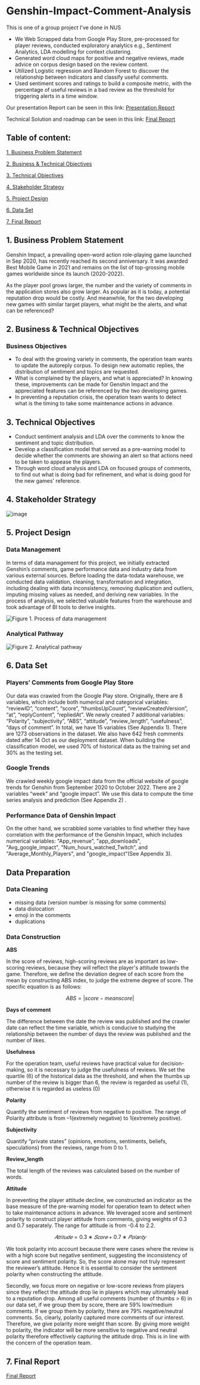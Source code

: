 # Genshin-Impact-Comment-Analysis
This is one of a group project I've done in NUS
* We Web Scrapped data from Google Play Store, pre-processed for player reviews, conducted exploratory analytics e.g., Sentiment Analytics, LDA modelling for context clustering.
* Generated word cloud maps for positive and negative reviews, made advice on corpus design based on the review content.
* Utilized Logistic regression and Random Forest to discover the relationship between indicators and classify useful comments.
* Used sentiment scores and ratings to build a composite metric, with the percentage of useful reviews in a bad review as the threshold for triggering alerts in a time window. 

Our presentation Report can be seen in this link:
[Presentation Report](https://github.com/Emmalamlfz/Genshin-Impact-Comment-Analysis/blob/main/Genshin%20Impact.pdf)

Technical Solution and roadmap can be seen in this link:
[Final Report](https://github.com/Emmalamlfz/Genshin-Impact-Comment-Analysis/blob/main/Report.pdf)

 ## Table of content:
   
 [1. Business Problem Statement](#item-one)
 
 [2. Business & Technical Objectives](#item-two)
 
 [3. Technical Objectives](#item-three)

 [4. Stakeholder Strategy](#item-four)

 [5. Project Design](#item-five)

 [6. Data Set](#item-six)

 [7. Final Report](#item-seven)

<a id="item-one"></a>
## 1. Business Problem Statement
Genshin Impact, a prevailing open-word action role-playing game launched in Sep 2020, has
recently reached its second anniversary. It was awarded Best Mobile Game in 2021 and remains
on the list of top-grossing mobile games worldwide since its launch (2020-2022).

As the player pool grows larger, the number and the variety of comments in the application stores
also grow larger. As popular as it is today, a potential reputation drop would be costly. And
meanwhile, for the two developing new games with similar target players, what might be the
alerts, and what can be referenced?

 <a id="item-two"></a>
## 2. Business & Technical Objectives
### Business Objectives
* To deal with the growing variety in comments, the operation team wants to update the autoreply corpus. To design new automatic replies, the distribution of sentiment and topics are requested.
* What is complained by the players, and what is appreciated? In knowing these, improvements can be made for Genshin Impact and the appreciated features can be referenced by the two developing games.
* In preventing a reputation crisis, the operation team wants to detect what is the timing to take some maintenance actions in advance.

 <a id="item-three"></a>
## 3. Technical Objectives
* Conduct sentiment analysis and LDA over the comments to know the sentiment and topic distribution.
* Develop a classification model that served as a pre-warning model to decide whether the comments are showing an alert so that actions need to be taken to appease the players.
* Through word cloud analysis and LDA on focused groups of comments, to find out what is doing bad for refinement, and what is doing good for the new games' reference.

<a id="item-four"></a>
## 4. Stakeholder Strategy

![image](https://github.com/Emmalamlfz/Genshin-Impact-Comment-Analysis/assets/110097027/3b696aa3-b233-4916-82cd-43d7420b5f44)

<a id="item-five"></a>
## 5. Project Design
###  Data Management
In terms of data management for this project, we initially extracted Genshin’s comments, game performance data and industry data from various external sources. Before loading the data-todata warehouse, we conducted data validation, cleaning, transformation and integration, including dealing with data inconsistency, removing duplication and outliers, imputing missing values as needed, and deriving new variables. In the process of analysis, we selected valuable features from the warehouse and took advantage of BI tools to derive insights.

![Figure 1. Process of data management](https://github.com/Emmalamlfz/Genshin-Impact-Comment-Analysis/assets/110097027/f4604ca3-c2ab-4230-8428-1e0b997fa14b)

### Analytical Pathway

![Figure 2. Analytical pathway](https://github.com/Emmalamlfz/Genshin-Impact-Comment-Analysis/assets/110097027/afbcd622-3d5c-4a72-b086-b64c25094929)

<a id="item-six"></a>
## 6. Data Set
### Players’ Comments from Google Play Store
Our data was crawled from the Google Play store. Originally, there are 8 variables, which include both numerical and categorical variables: “reviewID”, “content”, “score”, “thumbsUpCount”,
“reviewCreatedVersion”, “at”, “replyContent”, “repliedAt”. We newly created 7 additional variables: “Polarity”, “subjectivity”, “ABS”, “attitude”, “review_length”, “usefulness”, “days of
comment”. In total, we have 15 variables (See Appendix 1).
There are 1273 observations in the dataset. We also have 642 fresh comments dated after 14 Oct as our deployment dataset. When building the classification model, we used 70% of historical data as the training set and 30% as the testing set.

### Google Trends
We crawled weekly google impact data from the official website of google trends for Genshin from September 2020 to October 2022. There are 2 variables “week” and “google impact”. We use this data to compute the time series analysis and prediction (See Appendix 2) .

###  Performance Data of Genshin Impact
On the other hand, we scrabbled some variables to find whether they have correlation with the performance of the Genshin Impact, which includes numerical variables: "App_revenue", "app_downloads", "Avg_google_impact", "Num_hours_watched_Twitch", and "Average_Monthly_Players", and "google_impact"(See Appendix 3).

## Data Preparation
### Data Cleaning
* missing data (version number is missing for some comments)
* data dislocation
* emoji in the comments
* duplications

### Data Construction
**ABS**

In the score of reviews, high-scoring reviews are as important as low-scoring reviews, because they will reflect the player's attitude towards the game. Therefore, we define the deviation degree of each score from the mean by constructing ABS index, to judge the extreme degree of score. The specific equation is as follows:

$$ABS =  |score − mean score|$$

**Days of comment**

The difference between the date the review was published and the crawler date can reflect the time variable, which is conducive to studying the relationship between the number of days the review was published and the number of likes.

**Usefulness**

For the operation team, useful reviews have practical value for decision-making, so it is necessary to judge the usefulness of reviews. We set the quartile (6) of the historical data as the threshold,
and when the thumbs up number of the review is bigger than 6, the review is regarded as useful (1), otherwise it is regarded as useless (0)

**Polarity**

Quantify the sentiment of reviews from negative to positive. The range of Polarity attribute is
from –1(extremely negative) to 1(extremely positive).

**Subjectivity**

Quantify “private states” (opinions, emotions, sentiments, beliefs, speculations) from the reviews, range from 0 to 1.

**Review_length**

The total length of the reviews was calculated based on the number of words.

**Attitude**

In preventing the player attitude decline, we constructed an indicator as the base measure of the pre-warning model for operation team to detect when to take maintenance actions in advance.
We leveraged score and sentiment polarity to construct player attitude from comments, giving weights of 0.3 and 0.7 separately. The range for attitude is from -0.4 to 2.2.

 $$𝐴𝑡𝑡𝑖𝑡𝑢𝑑𝑒 = 0.3 ∗ 𝑆𝑐𝑜𝑟𝑒 + 0.7 ∗ 𝑃𝑜𝑙𝑎𝑟𝑖𝑡𝑦$$

We took polarity into account because there were cases where the review is with a high score but negative sentiment, suggesting the inconsistency of score and sentiment polarity. So, the
score alone may not truly represent the reviewer’s attitude. Hence it is essential to consider the sentiment polarity when constructing the attitude.

Secondly, we focus more on negative or low-score reviews from players since they reflect the attitude drop lie in players which may ultimately lead to a reputation drop. Among all useful
comments (number of thumbs > 6) in our data set, if we group them by score, there are 59% low/medium comments. If we group them by polarity, there are 79% negative/neutral comments.
So, clearly, polarity captured more comments of our interest. Therefore, we give polarity more weight than score. By giving more weight to polarity, the indicator will be more sensitive to
negative and neutral polarity therefore effectively capturing the attitude drop. This is in line with the concern of the operation team.

<a id="item-seven"></a>
## 7. Final Report
[Final Report](https://github.com/Emmalamlfz/Genshin-Impact-Comment-Analysis/blob/main/Report.pdf)









